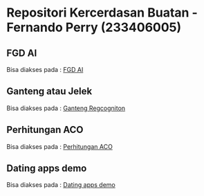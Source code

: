 # Repositori Kercerdasan Buatan - Fernando Perry (233406005)

## FGD AI
Bisa diakses pada : [FGD AI](./fgd/README.md)

## Ganteng atau Jelek
Bisa diakses pada : [Ganteng Regcogniton](./ganteng/README.md)

## Perhitungan ACO
Bisa diakses pada : [Perhitungan ACO](./aco/README.md)

## Dating apps demo
Bisa diakses pada : [Dating apps demo](./dating-apps/README.md)
